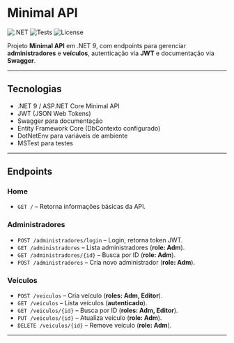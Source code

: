 # Minimal API

![.NET](https://img.shields.io/badge/.NET-9-informational?logo=dotnet)
![Tests](https://img.shields.io/badge/tests-passing-brightgreen)
![License](https://img.shields.io/github/license/Marcus-Vn/minimal-api)

Projeto **Minimal API** em .NET 9, com endpoints para gerenciar **administradores** e **veículos**, autenticação via **JWT** e documentação via **Swagger**.

---

## Tecnologias

- .NET 9 / ASP.NET Core Minimal API  
- JWT (JSON Web Tokens)  
- Swagger para documentação  
- Entity Framework Core (DbContexto configurado)  
- DotNetEnv para variáveis de ambiente  
- MSTest para testes

---

## Endpoints

### Home
- `GET /` – Retorna informações básicas da API.

### Administradores
- `POST /administradores/login` – Login, retorna token JWT.  
- `GET /administradores` – Lista administradores (**role: Adm**).  
- `GET /administradores/{id}` – Busca por ID (**role: Adm**).  
- `POST /administradores` – Cria novo administrador (**role: Adm**).

### Veículos
- `POST /veiculos` – Cria veículo (**roles: Adm, Editor**).  
- `GET /veiculos` – Lista veículos (**autenticado**).  
- `GET /veiculos/{id}` – Busca por ID (**roles: Adm, Editor**).  
- `PUT /veiculos/{id}` – Atualiza veículo (**role: Adm**).  
- `DELETE /veiculos/{id}` – Remove veículo (**role: Adm**).

---
